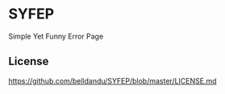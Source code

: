 # SYFEP
Simple Yet Funny Error Page

## License
https://github.com/belldandu/SYFEP/blob/master/LICENSE.md

